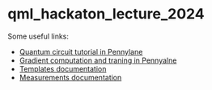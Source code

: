 # qml_hackaton_lecture_2024
Some useful links:
+ [Quantum circuit tutorial in Pennylane](https://docs.pennylane.ai/en/stable/introduction/circuits.html)
+ [Gradient computation and traning in Pennyalne](https://docs.pennylane.ai/en/stable/introduction/interfaces.html)
+ [Templates documentation](https://docs.pennylane.ai/en/stable/introduction/templates.html)
+ [Measurements documentation](https://docs.pennylane.ai/en/stable/introduction/measurements.html)

